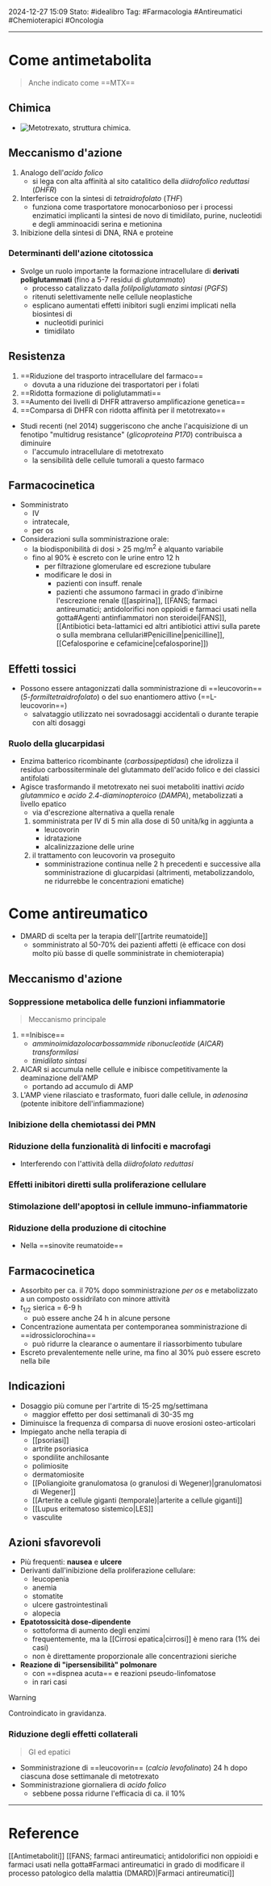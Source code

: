 2024-12-27 15:09
Stato: #idealibro 
Tag: #Farmacologia #Antireumatici #Chemioterapici #Oncologia 

---
# Come antimetabolita
>Anche indicato come ==MTX==
## Chimica
- ![Metotrexato, struttura chimica.](https://i.imgur.com/heCsAZJ.png)
## Meccanismo d'azione
1. Analogo dell'*acido folico*
	- si lega con alta affinità al sito catalitico della *diidrofolico reduttasi* (*DHFR*)
2. Interferisce con la sintesi di *tetraidrofolato* (*THF*)
	- funziona come trasportatore monocarbonioso per i processi enzimatici implicanti la sintesi de novo di timidilato, purine, nucleotidi e degli amminoacidi serina e metionina
3. Inibizione della sintesi di DNA, RNA e proteine
### Determinanti dell'azione citotossica
- Svolge un ruolo importante la formazione intracellulare di **derivati poliglutammati** (fino a 5-7 residui di *glutammato*)
	- processo catalizzato dalla *folilpoliglutamato sintasi* (*PGFS*)
	- ritenuti selettivamente nelle cellule neoplastiche
	- esplicano aumentati effetti inibitori sugli enzimi implicati nella biosintesi di
		- nucleotidi purinici
		- timidilato
## Resistenza
1. ==Riduzione del trasporto intracellulare del farmaco==
	- dovuta a una riduzione dei trasportatori per i folati
2. ==Ridotta formazione di poliglutammati==
3. ==Aumento dei livelli di DHFR attraverso amplificazione genetica==
4. ==Comparsa di DHFR con ridotta affinità per il metotrexato==
- Studi recenti (nel 2014) suggeriscono che anche l'acquisizione di un fenotipo "multidrug resistance" (*glicoproteina P170*) contribuisca a diminuire
	- l'accumulo intracellulare di metotrexato
	- la sensibilità delle cellule tumorali a questo farmaco
## Farmacocinetica
- Somministrato
	- IV
	- intratecale,
	- per os
- Considerazioni sulla somministrazione orale:
	- la biodisponibilità di dosi > 25 mg/m$^2$ è alquanto variabile
	- fino al 90% è escreto con le urine entro 12 h
		- per filtrazione glomerulare ed escrezione tubulare
		- modificare le dosi in
			- pazienti con insuff. renale
			- pazienti che assumono farmaci in grado d'inibirne l'escrezione renale ([[aspirina]], [[FANS; farmaci antireumatici; antidolorifici non oppioidi e farmaci usati nella gotta#Agenti antinfiammatori non steroidei|FANS]], [[Antibiotici beta-lattamici ed altri antibiotici attivi sulla parete o sulla membrana cellulari#Penicilline|penicilline]], [[Cefalosporine e cefamicine|cefalosporine]])
## Effetti tossici
- Possono essere antagonizzati dalla somministrazione di ==leucovorin== (*5-formiltetraidrofolato*) o del suo enantiomero attivo (==L-leucovorin==)
	- salvataggio utilizzato nei sovradosaggi accidentali o durante terapie con alti dosaggi
### Ruolo della glucarpidasi
- Enzima batterico ricombinante (*carbossipeptidasi*) che idrolizza il residuo carbossiterminale del glutammato dell'acido folico e dei classici antifolati
- Agisce trasformando il metotrexato nei suoi metaboliti inattivi *acido glutammico* e *acido 2.4-diaminopteroico* (*DAMPA*), metabolizzati a livello epatico
	- via d'escrezione alternativa a quella renale
	1. somministrata per IV di 5 min alla dose di 50 unità/kg in aggiunta a
		- leucovorin
		- idratazione
		- alcalinizzazione delle urine
	2. il trattamento con leucovorin va proseguito
		- somministrazione continua nelle 2 h precedenti e successive alla somministrazione di glucarpidasi (altrimenti, metabolizzandolo, ne ridurrebbe le concentrazioni ematiche)
# Come antireumatico
- DMARD di scelta per la terapia dell'[[artrite reumatoide]]
	- somministrato al 50-70% dei pazienti affetti (è efficace con dosi molto più basse di quelle somministrate in chemioterapia)
## Meccanismo d'azione
### Soppressione metabolica delle funzioni infiammatorie
>Meccanismo principale
1. ==Inibisce==
	- *amminoimidazolocarbossammide ribonucleotide* (*AICAR*) *transformilasi*
	- *timidilato sintasi*
2. AICAR si accumula nelle cellule e inibisce competitivamente la deaminazione dell'AMP
	- portando ad accumulo di AMP
3. L'AMP viene rilasciato e trasformato, fuori dalle cellule, in *adenosina* (potente inibitore dell'infiammazione)
### Inibizione della chemiotassi dei PMN
### Riduzione della funzionalità di linfociti e macrofagi
- Interferendo con l'attività della *diidrofolato reduttasi*
### Effetti inibitori diretti sulla proliferazione cellulare
### Stimolazione dell'apoptosi in cellule immuno-infiammatorie
### Riduzione della produzione di citochine
- Nella ==sinovite reumatoide==
## Farmacocinetica
- Assorbito per ca. il 70% dopo somministrazione *per os* e metabolizzato a un composto ossidrilato con minore attività
- $t_{1/2}$ sierica = 6-9 h
	- può essere anche 24 h in alcune persone
- Concentrazione aumentata per contemporanea somministrazione di ==idrossiclorochina==
	- può ridurre la clearance o aumentare il riassorbimento tubulare
- Escreto prevalentemente nelle urine, ma fino al 30% può essere escreto nella bile
## Indicazioni
- Dosaggio più comune per l'artrite di 15-25 mg/settimana
	- maggior effetto per dosi settimanali di 30-35 mg
- Diminuisce la frequenza di comparsa di nuove erosioni osteo-articolari
- Impiegato anche nella terapia di
	- [[psoriasi]]
	- artrite psoriasica
	- spondilite anchilosante
	- polimiosite
	- dermatomiosite
	- [[Poliangioite granulomatosa (o granulosi di Wegener)|granulomatosi di Wegener]]
	- [[Arterite a cellule giganti (temporale)|arterite a cellule giganti]]
	- [[Lupus eritematoso sistemico|LES]]
	- vasculite
## Azioni sfavorevoli
- Più frequenti: **nausea** e **ulcere**
- Derivanti dall'inibizione della proliferazione cellulare:
	- leucopenia
	- anemia
	- stomatite
	- ulcere gastrointestinali
	- alopecia
- **Epatotossicità dose-dipendente**
	- sottoforma di aumento degli enzimi
	- frequentemente, ma la [[Cirrosi epatica|cirrosi]] è meno rara (1% dei casi)
	- non è direttamente proporzionale alle concentrazioni sieriche
- **Reazione di "ipersensibilità" polmonare**
	- con ==dispnea acuta== e reazioni pseudo-linfomatose
	- in rari casi
>[!warning]
>Controindicato in gravidanza.
### Riduzione degli effetti collaterali
>GI ed epatici
- Somministrazione di ==leucovorin== (*calcio levofolinato*) 24 h dopo ciascuna dose settimanale di metotrexato
- Somministrazione giornaliera di *acido folico*
	- sebbene possa ridurne l'efficacia di ca. il 10%







---
# Reference
[[Antimetaboliti]]
[[FANS; farmaci antireumatici; antidolorifici non oppioidi e farmaci usati nella gotta#Farmaci antireumatici in grado di modificare il processo patologico della malattia (DMARD)|Farmaci antireumatici]]
